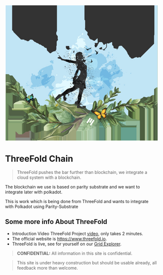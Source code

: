 ![](img/freedom.jpg)

# ThreeFold Chain


> ThreeFold pushes the bar further than blockchain, we integrate a cloud system with a blockchain.

The blockchain we use is based on parity substrate and we want to integrate later with polkadot.

This is work which is being done from ThreeFold and wants to integrate with Polkadot using Parity-Substrate

## Some more info About ThreeFold

- Introduction Video ThreeFold Project [video](https://vimeo.com/438190961), only takes 2 minutes. 
- The official website is https://www.threefold.io.
- ThreeFold is live, see for yourself on our [Grid Explorer](https://explorer.grid.tf/).



> **CONFIDENTIAL:** All information in this site is confidential.


> This site is under heavy construction but should be usable already, all feedback more than welcome. <BR>

